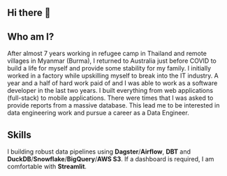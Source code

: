 ## Hi there 👋

## Who am I?
After almost 7 years working in refugee camp in Thailand and remote villages in Myanmar (Burma), I returned to Australia just before COVID to build a life for myself and provide some stability for my family.  I initially worked in a factory while upskilling myself to break into the IT industry.  A year and a half of hard work paid of and I was able to work as a software developer in the last two years. I built everything from web applications (full-stack) to mobile applications.  There were times that I was asked to provide reports from a massive database.  This lead me to be interested in data engineering work and pursue a career as a Data Engineer.

## Skills
I building robust data pipelines using **Dagster**/**Airflow**, **DBT** and **DuckDB**/**Snowflake**/**BigQuery**/**AWS S3**.  If a dashboard is required, I am comfortable with **Streamlit**.

<!--
**jackptoke/jackptoke** is a ✨ _special_ ✨ repository because its `README.md` (this file) appears on your GitHub profile.

Here are some ideas to get you started:

- 🔭 I’m currently working on ...
- 🌱 I’m currently learning ...
- 👯 I’m looking to collaborate on ...
- 🤔 I’m looking for help with ...
- 💬 Ask me about ...
- 📫 How to reach me: ...
- 😄 Pronouns: ...
- ⚡ Fun fact: ...
-->
